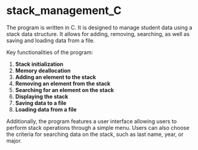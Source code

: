 # stack_management_C
The program is written in C. It is designed to manage student data using a stack data structure.
It allows for adding, removing, searching, as well as saving and loading data from a file.

Key functionalities of the program:

1. **Stack initialization**
2. **Memory deallocation**
3. **Adding an element to the stack**
4. **Removing an element from the stack**
5. **Searching for an element on the stack**
6. **Displaying the stack**
7. **Saving data to a file**
8. **Loading data from a file**

Additionally, the program features a user interface allowing users to perform stack operations through a simple menu.
Users can also choose the criteria for searching data on the stack, such as last name, year, or major.
